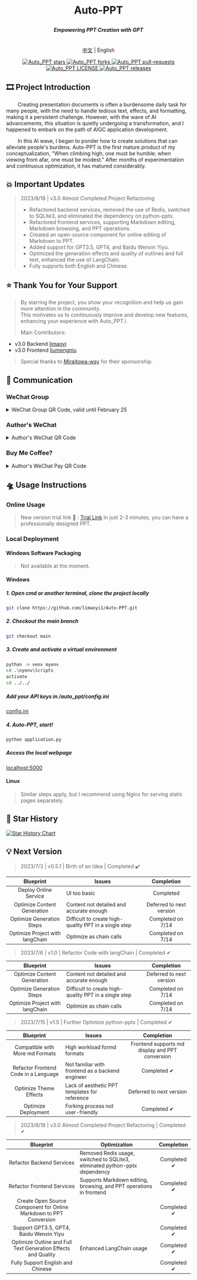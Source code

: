 # <p align="center">Auto-PPT</p>

#### <p align="center"><i>Empowering PPT Creation with GPT</i></p>

<p align="center">
<br> <a href="Readme.md">中文</a> | English
</p>

<p align="center">
<a href="https://github.com/limaoyi1/Auto_PPT/stargazers" target="blank">
<img src="https://img.shields.io/github/stars/limaoyi1/Auto_PPT?style=for-the-badge" alt="Auto_PPT stars"/>
</a>
<a href="https://github.com/limaoyi1/Auto_PPT/fork" target="blank">
<img src="https://img.shields.io/github/forks/limaoyi1/Auto_PPT?style=for-the-badge" alt="Auto_PPT forks"/>
</a>
<a href="https://github.com/limaoyi1/Auto_PPT/pulls" target="blank">
<img src="https://img.shields.io/github/issues-pr/limaoyi1/Auto_PPT?style=for-the-badge" alt="Auto_PPT pull-requests"/>
</a>
<a href='https://github.com/limaoyi1/Auto_PPT/blob/main/LICENSE'>
<img src='https://img.shields.io/github/license/limaoyi1/Auto_PPT?&label=Latest&style=for-the-badge' alt="Auto_PPT LICENSE">
</a>
<a href='https://github.com/limaoyi1/Auto_PPT/releases'>
<img src='https://img.shields.io/github/release/limaoyi1/Auto_PPT?&label=Latest&style=for-the-badge' alt="Auto_PPT releases">
</a>
</p>


[//]: # (https://github.com/ikatyang/emoji-cheat-sheet Emoji Repository)

## 🎞️ Project Introduction

&nbsp;&nbsp;&nbsp;&nbsp;&nbsp;&nbsp;&nbsp;&nbsp;Creating presentation documents is often a burdensome daily task for many people, with the need to handle tedious text, effects, and formatting, making it a persistent challenge. However, with the wave of AI advancements, this situation is quietly undergoing a transformation, and I happened to embark on the path of AIGC application development.

&nbsp;&nbsp;&nbsp;&nbsp;&nbsp;&nbsp;&nbsp;&nbsp;In this AI wave, I began to ponder how to create solutions that can alleviate people's burdens. Auto-PPT is the first mature product of my conceptualization, "When climbing high, one must be humble; when viewing from afar, one must be modest." After months of experimentation and continuous optimization, it has matured considerably.

## 💥 Important Updates

> 2023/8/18 | v3.0 Almost Completed Project Refactoring
> - Refactored backend services, removed the use of Redis, switched to SQLite3, and eliminated the dependency on python-pptx.
> - Refactored frontend services, supporting Markdown editing, Markdown browsing, and PPT operations.
> - Created an open-source component for online editing of Markdown to PPT.
> - Added support for GPT3.5, GPT4, and Baidu Wenxin Yiyu.
> - Optimized the generation effects and quality of outlines and full text, enhanced the use of LangChain.
> - Fully supports both English and Chinese.

## ⭐ Thank You for Your Support

> By starring the project, you show your recognition and help us gain more attention in the community.\
> This motivates us to continuously improve and develop new features, enhancing your experience with Auto_PPT.\
> 
> Main Contributors:
- v3.0 Backend [limaoyi](https://github.com/limaoyi1)
- v3.0 Frontend [liumengniu](https://github.com/liumengniu)

> Special thanks to [Miraitowa-wsy](https://github.com/Miraitowa-wsy) for their sponsorship.

## 🤝 Communication

### WeChat Group
<details>
  <summary>WeChat Group QR Code, valid until February 25</summary>

  ![WeChat](./static/ql_0825.jpg)
</details>

### Author's WeChat
<details>
  <summary>Author's WeChat QR Code</summary>

  ![WeChat](./static/lmy_wx.jpg)
</details>

### Buy Me Coffee?
<details>
  <summary>Author's WeChat Pay QR Code</summary>

  ![WeChat](./static/lmy_jz.jpg)
</details>

## 🛸 Usage Instructions

### Online Usage

> New version trial link 🔗 : [Trial Link](http://www.limaoyi.top:4399/#) In just 2-3 minutes, you can have a professionally designed PPT.

### Local Deployment

#### Windows Software Packaging
> Not available at the moment.

#### Windows
##### 1. Open cmd or another terminal, clone the project locally
```bash
git clone https://github.com/limaoyi1/Auto-PPT.git
```
##### 2. Checkout the main branch
```bash
git checkout main 
```
##### 3. Create and activate a virtual environment
```bash
python -m venv myenv
cd .\myenv\Scripts
activate
cd ../../
```
##### Add your API keys in /auto_ppt/config.ini
[config.ini](./auto_ppt/config.ini)

##### 4. Auto-PPT, start!
```bash
python application.py
```
##### Access the local webpage
[localhost:5000](http://localhost:5000/)

#### Linux
> Similar steps apply, but I recommend using Nginx for serving static pages separately.

## 🌟 Star History

[![Star History Chart](https://api.star-history.com/svg?repos=limaoyi1/Auto_PPT&type=Timeline)](https://star-history.com/#limaoyi1/Auto_PPT&Timeline)

## 💡 Next Version

> 2023/7/3 | v0.5.1 | Birth of an Idea | Completed ✔️
>

| Blueprint | Issues              | Completion |
|:---------:|---------------------|:----------:|
| Deploy Online Service | UI too basic       | Completed |
| Optimize Content Generation | Content not detailed and accurate enough | Deferred to next version |
| Optimize Generation Steps | Difficult to create high-quality PPT in a single step | Completed on 7/14 |
| Optimize Project with langChain | Optimize as chain calls | Completed on 7/14 |

> 2023/7/6 | v1.0 | Refactor Code with langChain | Completed ✔
>

| Blueprint | Issues | Completion |
|:---------:|--------|:----------:|
| Optimize Content Generation | Content not detailed and accurate enough | Deferred to next version |
| Optimize Generation Steps | Difficult to create high-quality PPT in a single step | Completed on 7/14 |
| Optimize Project with langChain | Optimize as chain calls | Completed on 7/14 |

> 2023/7/15 | v1.5 | Further Optimize python-pptx | Completed ✔
>

| Blueprint | Issues | Completion |
|:---------:|--------|:----------:|
| Compatible with More md Formats | High workload formd formats | Frontend supports md display and PPT conversion |
| Refactor Frontend Code in a Language | Not familiar with frontend as a backend engineer | Completed ✔ |
| Optimize Theme Effects | Lack of aesthetic PPT templates for reference | Deferred to next version |
| Optimize Deployment | Forking process not user-friendly | Completed ✔ |

> 2023/8/18 | v3.0 Almost Completed Project Refactoring | Completed ✔
>

| Blueprint | Optimization | Completion |
|:---------:|--------------|:----------:|
| Refactor Backend Services | Removed Redis usage, switched to SQLite3, eliminated python-pptx dependency | Completed ✔ |
| Refactor Frontend Services | Supports Markdown editing, browsing, and PPT operations in frontend | Completed ✔ |
| Create Open Source Component for Online Markdown to PPT Conversion | | Completed ✔ |
| Support GPT3.5, GPT4, Baidu Wenxin Yiyu | | Completed ✔ |
| Optimize Outline and Full Text Generation Effects and Quality | Enhanced LangChain usage | Completed ✔ |
| Fully Support English and Chinese | | Completed ✔ |
